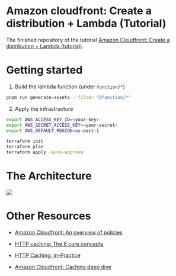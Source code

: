 # Amazon cloudfront: Create a distribution + Lambda (Tutorial) 

The finished repository of the tutorial [Amazon Cloudfront: Create a distribution + Lambda (tutorial)](https://www.jerrychang.ca/writing/amazon-cloudfront-create-a-distribution).

# Getting started

1. Build the lambda function (under `function/*`)

```sh
pnpm run generate-assets --filter "@function/*"
```

2. Apply the infrastructure

```sh
export AWS_ACCESS_KEY_ID=<your-key>
export AWS_SECRET_ACCESS_KEY=<your-secret>
export AWS_DEFAULT_REGION=us-east-1

terraform init
terraform plan
terraform apply -auto-approve
```

# The Architecture

<img src="https://www.jerrychang.ca/images/cloudfront-tutorial-architecture.png" />

# Other Resources

- [Amazon Cloudfront: An overview of policies](https://www.jerrychang.ca/writing/amazon-cloudfront-an-overview-of-policies)

- [HTTP caching: The 6 core concepts](https://www.jerrychang.ca/writing/http-caching-the-6-core-concepts)

- [HTTP Caching: In-Practice](https://www.jerrychang.ca/writing/http-caching-in-practice)

- [Amazon Cloudfront: Caching deep dive](https://www.jerrychang.ca/writing/amazon-cloudfront-caching-deep-dive)
